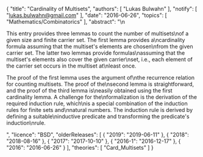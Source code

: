 {
    "title": "Cardinality of Multisets",
    "authors": [
        "Lukas Bulwahn"
    ],
    "notify": [
        "lukas.bulwahn@gmail.com"
    ],
    "date": "2016-06-26",
    "topics": [
        "Mathematics/Combinatorics"
    ],
    "abstract": "\n<p>This entry provides three lemmas to count the number of multisets\nof a given size and finite carrier set. The first lemma provides a\ncardinality formula assuming that the multiset's elements are chosen\nfrom the given carrier set. The latter two lemmas provide formulas\nassuming that the multiset's elements also cover the given carrier\nset, i.e., each element of the carrier set occurs in the multiset at\nleast once.</p>  <p>The proof of the first lemma uses the argument of\nthe recurrence relation for counting multisets. The proof of the\nsecond lemma is straightforward, and the proof of the third lemma is\neasily obtained using the first cardinality lemma. A challenge for the\nformalization is the derivation of the required induction rule, which\nis a special combination of the induction rules for finite sets and\nnatural numbers. The induction rule is derived by defining a suitable\ninductive predicate and transforming the predicate's induction\nrule.</p>",
    "licence": "BSD",
    "olderReleases": [
        {
            "2019": "2019-06-11"
        },
        {
            "2018": "2018-08-16"
        },
        {
            "2017": "2017-10-10"
        },
        {
            "2016-1": "2016-12-17"
        },
        {
            "2016": "2016-06-26"
        }
    ],
    "theories": [
        "Card_Multisets"
    ]
}